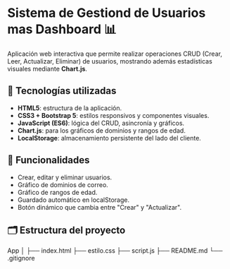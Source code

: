 # Sistema de Gestiond de Usuarios mas Dashboard 📊

Aplicación web interactiva que permite realizar operaciones CRUD (Crear, Leer, Actualizar, Eliminar) de usuarios, mostrando además estadísticas visuales mediante **Chart.js**.

## 🚀 Tecnologías utilizadas
- **HTML5**: estructura de la aplicación.
- **CSS3 + Bootstrap 5**: estilos responsivos y componentes visuales.
- **JavaScript (ES6)**: lógica del CRUD, asincronía y gráficos.
- **Chart.js**: para los gráficos de dominios y rangos de edad.
- **LocalStorage**: almacenamiento persistente del lado del cliente.

## 🧠 Funcionalidades
- Crear, editar y eliminar usuarios.
- Gráfico de dominios de correo.
- Gráfico de rangos de edad.
- Guardado automático en localStorage.
- Botón dinámico que cambia entre "Crear" y "Actualizar".

## 🗂 Estructura del proyecto
App
│
├── index.html
├── estilo.css
├── script.js
├── README.md
└── .gitignore